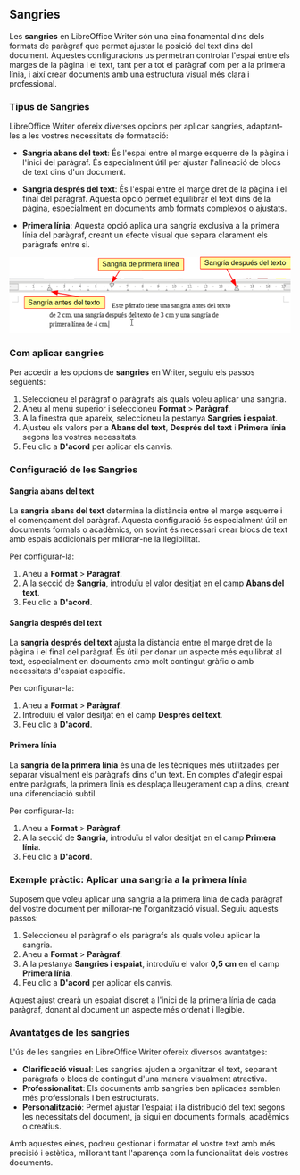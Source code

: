 ## Sangries

Les **sangries** en LibreOffice Writer són una eina fonamental dins dels formats de paràgraf que permet ajustar la posició del text dins del document. Aquestes configuracions us permetran controlar l'espai entre els marges de la pàgina i el text, tant per a tot el paràgraf com per a la primera línia, i així crear documents amb una estructura visual més clara i professional.

### Tipus de Sangries

LibreOffice Writer ofereix diverses opcions per aplicar sangries, adaptant-les a les vostres necessitats de formatació:

- **Sangria abans del text**: És l'espai entre el marge esquerre de la pàgina i l'inici del paràgraf. És especialment útil per ajustar l'alineació de blocs de text dins d'un document.
  
- **Sangria després del text**: És l'espai entre el marge dret de la pàgina i el final del paràgraf. Aquesta opció permet equilibrar el text dins de la pàgina, especialment en documents amb formats complexos o ajustats.

- **Primera línia**: Aquesta opció aplica una sangria exclusiva a la primera línia del paràgraf, creant un efecte visual que separa clarament els paràgrafs entre si.

![Sangries a Writer](img/sangries.png)

### Com aplicar sangries

Per accedir a les opcions de **sangries** en Writer, seguiu els passos següents:

1. Seleccioneu el paràgraf o paràgrafs als quals voleu aplicar una sangria.
2. Aneu al menú superior i seleccioneu **Format** > **Paràgraf**.
3. A la finestra que apareix, seleccioneu la pestanya **Sangries i espaiat**.
4. Ajusteu els valors per a **Abans del text**, **Després del text** i **Primera línia** segons les vostres necessitats.
5. Feu clic a **D'acord** per aplicar els canvis.

### Configuració de les Sangries

#### Sangria abans del text

La **sangria abans del text** determina la distància entre el marge esquerre i el començament del paràgraf. Aquesta configuració és especialment útil en documents formals o acadèmics, on sovint és necessari crear blocs de text amb espais addicionals per millorar-ne la llegibilitat.

Per configurar-la:

1. Aneu a **Format** > **Paràgraf**.
2. A la secció de **Sangria**, introduïu el valor desitjat en el camp **Abans del text**.
3. Feu clic a **D'acord**.

#### Sangria després del text

La **sangria després del text** ajusta la distància entre el marge dret de la pàgina i el final del paràgraf. És útil per donar un aspecte més equilibrat al text, especialment en documents amb molt contingut gràfic o amb necessitats d'espaiat específic.

Per configurar-la:

1. Aneu a **Format** > **Paràgraf**.
2. Introduïu el valor desitjat en el camp **Després del text**.
3. Feu clic a **D'acord**.

#### Primera línia

La **sangria de la primera línia** és una de les tècniques més utilitzades per separar visualment els paràgrafs dins d'un text. En comptes d'afegir espai entre paràgrafs, la primera línia es desplaça lleugerament cap a dins, creant una diferenciació subtil.

Per configurar-la:

1. Aneu a **Format** > **Paràgraf**.
2. A la secció de **Sangria**, introduïu el valor desitjat en el camp **Primera línia**.
3. Feu clic a **D'acord**.

### Exemple pràctic: Aplicar una sangria a la primera línia

Suposem que voleu aplicar una sangria a la primera línia de cada paràgraf del vostre document per millorar-ne l'organització visual. Seguiu aquests passos:

1. Seleccioneu el paràgraf o els paràgrafs als quals voleu aplicar la sangria.
2. Aneu a **Format** > **Paràgraf**.
3. A la pestanya **Sangries i espaiat**, introduïu el valor **0,5 cm** en el camp **Primera línia**.
4. Feu clic a **D'acord** per aplicar els canvis.

Aquest ajust crearà un espaiat discret a l'inici de la primera línia de cada paràgraf, donant al document un aspecte més ordenat i llegible.

### Avantatges de les sangries

L'ús de les sangries en LibreOffice Writer ofereix diversos avantatges:

- **Clarificació visual**: Les sangries ajuden a organitzar el text, separant paràgrafs o blocs de contingut d'una manera visualment atractiva.
- **Professionalitat**: Els documents amb sangries ben aplicades semblen més professionals i ben estructurats.
- **Personalització**: Permet ajustar l'espaiat i la distribució del text segons les necessitats del document, ja sigui en documents formals, acadèmics o creatius.

Amb aquestes eines, podreu gestionar i formatar el vostre text amb més precisió i estètica, millorant tant l'aparença com la funcionalitat dels vostres documents.
